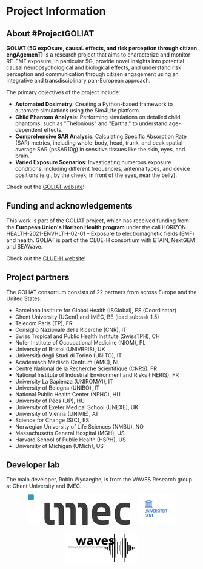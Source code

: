 # Project Information

## About #ProjectGOLIAT

**GOLIAT (5G expOsure, causaL effects, and rIsk perception through citizen engAgemenT)** is a research project that aims to characterize and monitor RF-EMF exposure, in particular 5G, provide novel insights into potential causal neuropsychological and biological effects, and understand risk perception and communication through citizen engagement using an integrative and transdisciplinary pan-European approach.

The primary objectives of the project include:

-   **Automated Dosimetry**: Creating a Python-based framework to automate simulations using the Sim4Life platform.
-   **Child Phantom Analysis**: Performing simulations on detailed child phantoms, such as "Thelonious" and "Eartha," to understand age-dependent effects.
-   **Comprehensive SAR Analysis**: Calculating Specific Absorption Rate (SAR) metrics, including whole-body, head, trunk, and peak spatial-average SAR (psSAR10g) in sensitive tissues like the skin, eyes, and brain.
-   **Varied Exposure Scenarios**: Investigating numerous exposure conditions, including different frequencies, antenna types, and device positions (e.g., by the cheek, in front of the eyes, near the belly).

Check out the [GOLIAT website](https://projectgoliat.eu/)!

## Funding and acknowledgements

This work is part of the GOLIAT project, which has received funding from the **European Union's Horizon Health program** under the call HORIZON-HEALTH-2021-ENVHLTH-02-01 – Exposure to electromagnetic fields (EMF) and health. GOLIAT is part of the CLUE-H consortium with ETAIN, NextGEM and SEAWave.

Check out the [CLUE-H website](https://www.emf-health-cluster.eu/)!

## Project partners

The GOLIAT consortium consists of 22 partners from across Europe and the United States:

-   Barcelona Institute for Global Health (ISGlobal), ES (Coordinator)
-   Ghent University (UGent) and IMEC, BE (lead subtask 1.5)
-   Telecom Paris (TP), FR
-   Consiglio Nazionale delle Ricerche (CNR), IT
-   Swiss Tropical and Public Health Institute (SwissTPH), CH
-   Nofer Institute of Occupational Medicine (NIOM), PL
-   University of Bristol (UNIVBRIS), UK
-   Università degli Studi di Torino (UNITO), IT
-   Academisch Medisch Centrum (AMC), NL
-   Centre National de la Recherche Scientifique (CNRS), FR
-   National Institute of Industrial Environment and Risks (INERIS), FR
-   University La Sapienza (UNIROMA1), IT
-   University of Bologna (UNIBO), IT
-   National Public Health Center (NPHC), HU
-   University of Pécs (UP), HU
-   University of Exeter Medical School (UNEXE), UK
-   University of Vienna (UNIVIE), AT
-   Science for Change (SfC), ES
-   Norwegian University of Life Sciences (NMBU), NO
-   Massachusetts General Hospital (MGH), US
-   Harvard School of Public Health (HSPH), US
-   University of Michigan (UMich), US

## Developer lab

The main developer, Robin Wydaeghe, is from the WAVES Research group at Ghent University and IMEC.

<div style="display: flex; justify-content: center; align-items: center; gap: 20px; flex-wrap: wrap;">
    <img src="img/imec.png" alt="imec" style="height: 80px; object-fit: contain;">
    <img src="img/ugent.png" alt="ugent" style="height: 80px; object-fit: contain;">
    <img src="img/waves.svg" alt="waves" style="height: 80px; object-fit: contain;">
</div>